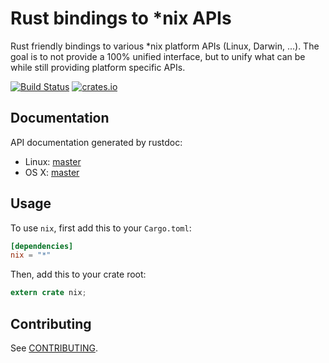 # Rust bindings to *nix APIs

Rust friendly bindings to various *nix platform APIs (Linux, Darwin,
...). The goal is to not provide a 100% unified interface, but to unify
what can be while still providing platform specific APIs.

[![Build Status](https://travis-ci.org/nix-rust/nix.svg?branch=master)](https://travis-ci.org/nix-rust/nix)
[![crates.io](http://meritbadge.herokuapp.com/nix)](https://crates.io/crates/nix)

## Documentation

API documentation generated by rustdoc:

- Linux: [master](http://rustdoc.s3-website-us-east-1.amazonaws.com/nix/master/linux/nix/)
- OS X: [master](http://rustdoc.s3-website-us-east-1.amazonaws.com/nix/master/osx/nix/)

## Usage

To use `nix`, first add this to your `Cargo.toml`:

```toml
[dependencies]
nix = "*"
```

Then, add this to your crate root:

```rust
extern crate nix;
```

## Contributing

See [CONTRIBUTING](CONTRIBUTING.md).
